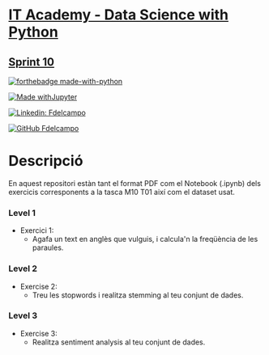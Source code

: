 
# [IT Academy - Data Science with Python](https://www.barcelonactiva.cat/es/itacademy)
## [Sprint 10](https://github.com/Pacs7/estructures_Dataframe/tree/main/Sprint10)

[![forthebadge made-with-python](http://ForTheBadge.com/images/badges/made-with-python.svg)](https://www.python.org/)  
 
[![Made withJupyter](https://img.shields.io/badge/Made%20with-Jupyter-orange?style=for-the-badge&logo=Jupyter)](https://jupyter.org/try)   

[![Linkedin: Fdelcampo](https://img.shields.io/badge/-FranciscodelCampo-blue?style=flat-square&logo=Linkedin&logoColor=white&link=https://www.linkedin.com/in/franciscodelcampo7/)](https://www.linkedin.com/in/franciscodelcampo7/)  

[![GitHub Fdelcampo](https://img.shields.io/github/followers/Pacs7?label=follow&style=social)](https://github.com/Pacs7)

# Descripció
En aquest repositori estàn tant el format PDF com el Notebook (.ipynb) dels exercicis corresponents a la tasca M10 T01 així com el dataset usat.


### Level 1

- Exercici 1:
  - Agafa un text en anglès que vulguis, i calcula'n la freqüència de les paraules.
  
### Level 2

- Exercise 2: 
  - Treu les stopwords i realitza stemming al teu conjunt de dades.

### Level 3

- Exercise 3: 
  - Realitza sentiment analysis al teu conjunt de dades.
